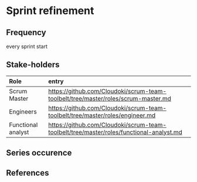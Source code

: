 # Sprint refinement

## Frequency

every sprint start

## Stake-holders

Role | entry
:---|:---
Scrum Master | https://github.com/Cloudoki/scrum-team-toolbelt/tree/master/roles/scrum-master.md
Engineers | https://github.com/Cloudoki/scrum-team-toolbelt/tree/master/roles/engineer.md
Functional analyst | https://github.com/Cloudoki/scrum-team-toolbelt/tree/master/roles/functional-analyst.md

## Series occurence

## References

